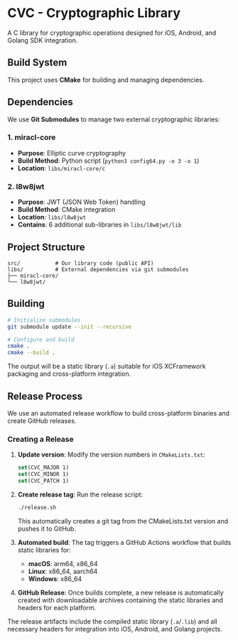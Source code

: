# CVC - Cryptographic Library

A C library for cryptographic operations designed for iOS, Android, and Golang SDK integration.

## Build System

This project uses **CMake** for building and managing dependencies.

## Dependencies

We use **Git Submodules** to manage two external cryptographic libraries:

### 1. miracl-core
- **Purpose**: Elliptic curve cryptography
- **Build Method**: Python script (`python3 config64.py -o 3 -o 1`)
- **Location**: `libs/miracl-core/c`

### 2. l8w8jwt
- **Purpose**: JWT (JSON Web Token) handling
- **Build Method**: CMake integration
- **Location**: `libs/l8w8jwt`
- **Contains**: 6 additional sub-libraries in `libs/l8w8jwt/lib`

## Project Structure

```
src/           # Our library code (public API)
libs/          # External dependencies via git submodules
├── miracl-core/
└── l8w8jwt/
```

## Building

```bash
# Initialize submodules
git submodule update --init --recursive

# Configure and build
cmake .
cmake --build .
```

The output will be a static library (`.a`) suitable for iOS XCFramework packaging and cross-platform integration.


## Release Process

We use an automated release workflow to build cross-platform binaries and create GitHub releases.

### Creating a Release

1. **Update version**: Modify the version numbers in `CMakeLists.txt`:
   ```cmake
   set(CVC_MAJOR 1)
   set(CVC_MINOR 1)
   set(CVC_PATCH 1)
   ```

2. **Create release tag**: Run the release script:
   ```bash
   ./release.sh
   ```
   This automatically creates a git tag from the CMakeLists.txt version and pushes it to GitHub.

3. **Automated build**: The tag triggers a GitHub Actions workflow that builds static libraries for:
    - **macOS**: arm64, x86_64
    - **Linux**: x86_64, aarch64
    - **Windows**: x86_64

4. **GitHub Release**: Once builds complete, a new release is automatically created with downloadable archives containing the static libraries and headers for each platform.

The release artifacts include the compiled static library (`.a`/`.lib`) and all necessary headers for integration into iOS, Android, and Golang projects.
